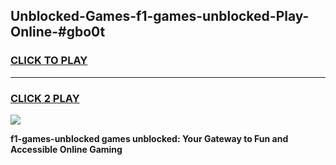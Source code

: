 
## Unblocked-Games-f1-games-unblocked-Play-Online-#gbo0t
<h3>
<a href="https://premium.freeplayer.one?title=f1-games-unblocked&ref=27F">CLICK TO PLAY</a></h3>
<hr>

<h3>
<a href="https://premium.freeplayer.one?title=f1-games-unblocked&ref=27F">CLICK 2 PLAY</a>
  
</h3>

<a href="https://premium.freeplayer.one?title=f1-games-unblocked&ref=27F"><img src="https://clearcache.store/games.png"></a>


**f1-games-unblocked games unblocked: Your Gateway to Fun and Accessible Online Gaming**
